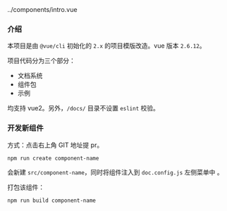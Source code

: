 <demo-code self>
../components/intro.vue
</demo-code>

### 介绍

本项目是由 `@vue/cli` 初始化的 `2.x` 的项目模版改造。vue 版本 `2.6.12`。


项目代码分为三个部分：

- 文档系统
- 组件包
- 示例

均支持 vue2。另外，`/docs/` 目录不设置 `eslint` 校验。

### 开发新组件

方式：点击右上角 GIT 地址提 pr。

```
npm run create component-name
```

会新建 `src/component-name`，同时将组件注入到 `doc.config.js` 左侧菜单中 。


打包该组件：

```
npm run build component-name
```
